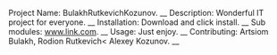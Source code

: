 Project Name: BulakhRutkevichKozunov. __
Description: Wonderful IT project for everyone. __
Installation: Download and click install. __
Sub modules: www.link.com. __
Usage: Just enjoy. __
Contributing: Artsiom Bulakh, Rodion Rutkevich< Alexey Kozunov. __
